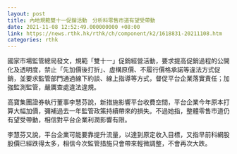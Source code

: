 ```yaml
---
layout: post
title: 內地規範雙十一促銷活動　分析料零售市道有望受帶動
date: 2021-11-08 12:52:49.000000000 +08:00
link: https://news.rthk.hk/rthk/ch/component/k2/1618831-20211108.htm
categories: rthk
---
```


國家市場監管總局發文，規範「雙十一」促銷經營活動，要求提高促銷過程的公開化及透明度，禁止「先加價後打折」、虛構原價、不履行價格承諾等違法方式促銷，並要求監管部門通過線下約談、線上指導等方式，督促平台企業落實責任；加強監測監管，嚴厲查處違法違規。

高寶集團證券執行董事李慧芬說，新措施影響平台收費空間，平台企業今年原本打算大幅加價，彌補過去一年監管政策持續帶來的損失。不過她指，整體零售市道仍有望受帶動，相信對平台企業利潤影響有限。

李慧芬又說，平台企業可能要靠提升流量，以達到原定收入目標，又指早前科網股股價已經跌得太多，相信今次監管措施只會帶來輕微調整，不會再次大跌。
